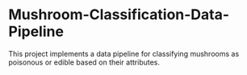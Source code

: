 # Mushroom-Classification-Data-Pipeline
This project implements a data pipeline for classifying mushrooms as poisonous or edible based on their attributes.
